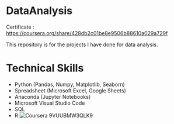 # DataAnalysis

Certificate : https://coursera.org/share/428db2c01be8e9506b88610a029a729f

This repository is for the projects I have done for data analysis.

# Technical Skills

- Python (Pandas, Numpy, Matplotlib, Seaborn)
- Spreadsheet (Microsoft Excel, Google Sheets)
- Anaconda (Jupyter Notebooks)
- Microsoft Visual Studio Code
- SQL
- R
![Coursera 9VUUBMW3QLK9](https://user-images.githubusercontent.com/105550218/168650798-7f544d04-429f-447c-854c-f352594d51ce.jpg)

